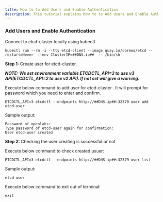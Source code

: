 ```yaml
---
title: How to to Add Users and Enable Authentication
description: This tutorial explains how to to Add Users and Enable Authentication
---
```

### Add Users and Enable Authentication
Connect to etcd-cluster locally using kubectl

```execute
kubectl run --rm -i --tty etcd-client --image quay.io/coreos/etcd --restart=Never  --env ClusterIP=##DNS.ip##  -- /bin/sh
```

**Step 1:** Create user for etcd-cluster. 

***NOTE: We set environment variable ETCDCTL_API=3 to use v3 API(ETCDCTL_API=2 to use v2 API). If not set will give a warning.***

Execute below command to add user for etcd-cluster . It will prompt for password which you need to enter and confirm.

```execute
ETCDCTL_API=3 etcdctl --endpoints http://##DNS.ip##:32379 user add etcd-user
```

Sample output:

```
Password of openlabs:
Type password of etcd-user again for confirmation:
User etcd-user created
```

**Step 2:** Checking the user creating is successful or not

Execute below command to check created usuer:

```execute
ETCDCTL_API=3 etcdctl --endpoints http://##DNS.ip##:32379 user list
```

Sample output:

```
etcd-user
```

Execute below command to exit out of terminal:

```execute
exit
```
